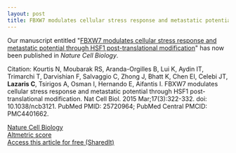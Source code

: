 ```yaml
---
layout: post
title: FBXW7 modulates cellular stress response and metastatic potential through ​HSF1 post-translational modification
---
```


Our manuscript entitled "[FBXW7 modulates cellular stress
response and metastatic potential through HSF1 post-translational modification](https://www.ncbi.nlm.nih.gov/pubmed/25720964)" has now been published in _Nature Cell Biology_.  

Citation: Kourtis N, Moubarak RS, Aranda-Orgilles B, Lui K, Aydin IT, Trimarchi T,
Darvishian F, Salvaggio C, Zhong J, Bhatt K, Chen EI, Celebi JT, **Lazaris C**,
Tsirigos A, Osman I, Hernando E, Aifantis I. FBXW7 modulates cellular stress
response and metastatic potential through ​HSF1 post-translational modification. 
Nat Cell Biol. 2015 Mar;17(3):322-332. doi: 10.1038/ncb3121. PubMed PMID:
25720964; PubMed Central PMCID: PMC4401662.

[Nature Cell Biology](https://www.nature.com/articles/ncb3121)   
[Altmetric score](https://www.altmetric.com/details/3756721)  
[Access this article for free (SharedIt)](https://rdcu.be/3bMO)

